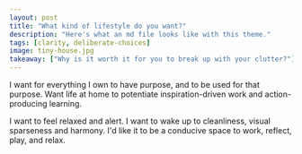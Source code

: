 ```yaml
---
layout: post
title: "What kind of lifestyle do you want?"
description: "Here's what an md file looks like with this theme."
tags: [clarity, deliberate-choices]
image: tiny-house.jpg
takeaway: ["Why is it worth it for you to break up with your clutter?"]
---
```


I want for everything I own to have purpose, and to be used for that purpose. Want life at home to potentiate inspiration-driven work and action-producing learning.

I want to feel relaxed and alert. I want to wake up to cleanliness, visual sparseness and harmony. I'd like it to be a conducive space to work, reflect, play, and relax.
